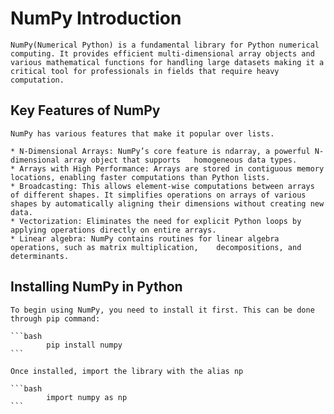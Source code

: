 # NumPy Introduction 
    NumPy(Numerical Python) is a fundamental library for Python numerical computing. It provides efficient multi-dimensional array objects and various mathematical functions for handling large datasets making it a critical tool for professionals in fields that require heavy computation.

## Key Features of NumPy
    NumPy has various features that make it popular over lists.

    * N-Dimensional Arrays: NumPy’s core feature is ndarray, a powerful N-dimensional array object that supports   homogeneous data types.
    * Arrays with High Performance: Arrays are stored in contiguous memory locations, enabling faster computations than Python lists.
    * Broadcasting: This allows element-wise computations between arrays of different shapes. It simplifies operations on arrays of various shapes by automatically aligning their dimensions without creating new data.
    * Vectorization: Eliminates the need for explicit Python loops by applying operations directly on entire arrays.
    * Linear algebra: NumPy contains routines for linear algebra operations, such as matrix multiplication,    decompositions, and determinants.

## Installing NumPy in Python
    To begin using NumPy, you need to install it first. This can be done through pip command:

    ```bash
            pip install numpy
    ```

    Once installed, import the library with the alias np

    ```bash
            import numpy as np
    ```

    